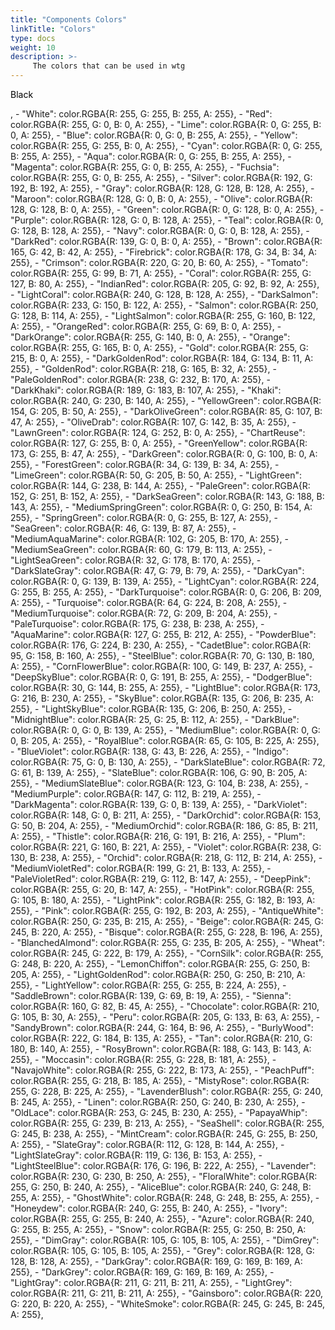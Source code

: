 ```yaml
---
title: "Components Colors"
linkTitle: "Colors"
type: docs
weight: 10
description: >-
     The colors that can be used in wtg
---
```


<p style="color:rgb(0,0,0)">Black</p>, 
- "White": color.RGBA{R: 255, G: 255, B: 255, A: 255},
- "Red": color.RGBA{R: 255, G: 0, B: 0, A: 255},
- "Lime": color.RGBA{R: 0, G: 255, B: 0, A: 255},
- "Blue": color.RGBA{R: 0, G: 0, B: 255, A: 255},
- "Yellow": color.RGBA{R: 255, G: 255, B: 0, A: 255},
- "Cyan": color.RGBA{R: 0, G: 255, B: 255, A: 255},
- "Aqua": color.RGBA{R: 0, G: 255, B: 255, A: 255},
- "Magenta": color.RGBA{R: 255, G: 0, B: 255, A: 255},
- "Fuchsia": color.RGBA{R: 255, G: 0, B: 255, A: 255},
- "Silver": color.RGBA{R: 192, G: 192, B: 192, A: 255},
- "Gray": color.RGBA{R: 128, G: 128, B: 128, A: 255},
- "Maroon": color.RGBA{R: 128, G: 0, B: 0, A: 255},
- "Olive": color.RGBA{R: 128, G: 128, B: 0, A: 255},
- "Green": color.RGBA{R: 0, G: 128, B: 0, A: 255},
- "Purple": color.RGBA{R: 128, G: 0, B: 128, A: 255},
- "Teal": color.RGBA{R: 0, G: 128, B: 128, A: 255},
- "Navy": color.RGBA{R: 0, G: 0, B: 128, A: 255},
- "DarkRed": color.RGBA{R: 139, G: 0, B: 0, A: 255},
- "Brown": color.RGBA{R: 165, G: 42, B: 42, A: 255},
- "Firebrick": color.RGBA{R: 178, G: 34, B: 34, A: 255},
- "Crimson": color.RGBA{R: 220, G: 20, B: 60, A: 255},
- "Tomato": color.RGBA{R: 255, G: 99, B: 71, A: 255},
- "Coral": color.RGBA{R: 255, G: 127, B: 80, A: 255},
- "IndianRed": color.RGBA{R: 205, G: 92, B: 92, A: 255},
- "LightCoral": color.RGBA{R: 240, G: 128, B: 128, A: 255},
- "DarkSalmon": color.RGBA{R: 233, G: 150, B: 122, A: 255},
- "Salmon": color.RGBA{R: 250, G: 128, B: 114, A: 255},
- "LightSalmon": color.RGBA{R: 255, G: 160, B: 122, A: 255},
- "OrangeRed": color.RGBA{R: 255, G: 69, B: 0, A: 255},
- "DarkOrange": color.RGBA{R: 255, G: 140, B: 0, A: 255},
- "Orange": color.RGBA{R: 255, G: 165, B: 0, A: 255},
- "Gold": color.RGBA{R: 255, G: 215, B: 0, A: 255},
- "DarkGoldenRod": color.RGBA{R: 184, G: 134, B: 11, A: 255},
- "GoldenRod": color.RGBA{R: 218, G: 165, B: 32, A: 255},
- "PaleGoldenRod": color.RGBA{R: 238, G: 232, B: 170, A: 255},
- "DarkKhaki": color.RGBA{R: 189, G: 183, B: 107, A: 255},
- "Khaki": color.RGBA{R: 240, G: 230, B: 140, A: 255},
- "YellowGreen": color.RGBA{R: 154, G: 205, B: 50, A: 255},
- "DarkOliveGreen": color.RGBA{R: 85, G: 107, B: 47, A: 255},
- "OliveDrab": color.RGBA{R: 107, G: 142, B: 35, A: 255},
- "LawnGreen": color.RGBA{R: 124, G: 252, B: 0, A: 255},
- "ChartReuse": color.RGBA{R: 127, G: 255, B: 0, A: 255},
- "GreenYellow": color.RGBA{R: 173, G: 255, B: 47, A: 255},
- "DarkGreen": color.RGBA{R: 0, G: 100, B: 0, A: 255},
- "ForestGreen": color.RGBA{R: 34, G: 139, B: 34, A: 255},
- "LimeGreen": color.RGBA{R: 50, G: 205, B: 50, A: 255},
- "LightGreen": color.RGBA{R: 144, G: 238, B: 144, A: 255},
- "PaleGreen": color.RGBA{R: 152, G: 251, B: 152, A: 255},
- "DarkSeaGreen": color.RGBA{R: 143, G: 188, B: 143, A: 255},
- "MediumSpringGreen": color.RGBA{R: 0, G: 250, B: 154, A: 255},
- "SpringGreen": color.RGBA{R: 0, G: 255, B: 127, A: 255},
- "SeaGreen": color.RGBA{R: 46, G: 139, B: 87, A: 255},
- "MediumAquaMarine": color.RGBA{R: 102, G: 205, B: 170, A: 255},
- "MediumSeaGreen": color.RGBA{R: 60, G: 179, B: 113, A: 255},
- "LightSeaGreen": color.RGBA{R: 32, G: 178, B: 170, A: 255},
- "DarkSlateGray": color.RGBA{R: 47, G: 79, B: 79, A: 255},
- "DarkCyan": color.RGBA{R: 0, G: 139, B: 139, A: 255},
- "LightCyan": color.RGBA{R: 224, G: 255, B: 255, A: 255},
- "DarkTurquoise": color.RGBA{R: 0, G: 206, B: 209, A: 255},
- "Turquoise": color.RGBA{R: 64, G: 224, B: 208, A: 255},
- "MediumTurquoise": color.RGBA{R: 72, G: 209, B: 204, A: 255},
- "PaleTurquoise": color.RGBA{R: 175, G: 238, B: 238, A: 255},
- "AquaMarine": color.RGBA{R: 127, G: 255, B: 212, A: 255},
- "PowderBlue": color.RGBA{R: 176, G: 224, B: 230, A: 255},
- "CadetBlue": color.RGBA{R: 95, G: 158, B: 160, A: 255},
- "SteelBlue": color.RGBA{R: 70, G: 130, B: 180, A: 255},
- "CornFlowerBlue": color.RGBA{R: 100, G: 149, B: 237, A: 255},
- "DeepSkyBlue": color.RGBA{R: 0, G: 191, B: 255, A: 255},
- "DodgerBlue": color.RGBA{R: 30, G: 144, B: 255, A: 255},
- "LightBlue": color.RGBA{R: 173, G: 216, B: 230, A: 255},
- "SkyBlue": color.RGBA{R: 135, G: 206, B: 235, A: 255},
- "LightSkyBlue": color.RGBA{R: 135, G: 206, B: 250, A: 255},
- "MidnightBlue": color.RGBA{R: 25, G: 25, B: 112, A: 255},
- "DarkBlue": color.RGBA{R: 0, G: 0, B: 139, A: 255},
- "MediumBlue": color.RGBA{R: 0, G: 0, B: 205, A: 255},
- "RoyalBlue": color.RGBA{R: 65, G: 105, B: 225, A: 255},
- "BlueViolet": color.RGBA{R: 138, G: 43, B: 226, A: 255},
- "Indigo": color.RGBA{R: 75, G: 0, B: 130, A: 255},
- "DarkSlateBlue": color.RGBA{R: 72, G: 61, B: 139, A: 255},
- "SlateBlue": color.RGBA{R: 106, G: 90, B: 205, A: 255},
- "MediumSlateBlue": color.RGBA{R: 123, G: 104, B: 238, A: 255},
- "MediumPurple": color.RGBA{R: 147, G: 112, B: 219, A: 255},
- "DarkMagenta": color.RGBA{R: 139, G: 0, B: 139, A: 255},
- "DarkViolet": color.RGBA{R: 148, G: 0, B: 211, A: 255},
- "DarkOrchid": color.RGBA{R: 153, G: 50, B: 204, A: 255},
- "MediumOrchid": color.RGBA{R: 186, G: 85, B: 211, A: 255},
- "Thistle": color.RGBA{R: 216, G: 191, B: 216, A: 255},
- "Plum": color.RGBA{R: 221, G: 160, B: 221, A: 255},
- "Violet": color.RGBA{R: 238, G: 130, B: 238, A: 255},
- "Orchid": color.RGBA{R: 218, G: 112, B: 214, A: 255},
- "MediumVioletRed": color.RGBA{R: 199, G: 21, B: 133, A: 255},
- "PaleVioletRed": color.RGBA{R: 219, G: 112, B: 147, A: 255},
- "DeepPink": color.RGBA{R: 255, G: 20, B: 147, A: 255},
- "HotPink": color.RGBA{R: 255, G: 105, B: 180, A: 255},
- "LightPink": color.RGBA{R: 255, G: 182, B: 193, A: 255},
- "Pink": color.RGBA{R: 255, G: 192, B: 203, A: 255},
- "AntiqueWhite": color.RGBA{R: 250, G: 235, B: 215, A: 255},
- "Beige": color.RGBA{R: 245, G: 245, B: 220, A: 255},
- "Bisque": color.RGBA{R: 255, G: 228, B: 196, A: 255},
- "BlanchedAlmond": color.RGBA{R: 255, G: 235, B: 205, A: 255},
- "Wheat": color.RGBA{R: 245, G: 222, B: 179, A: 255},
- "CornSilk": color.RGBA{R: 255, G: 248, B: 220, A: 255},
- "LemonChiffon": color.RGBA{R: 255, G: 250, B: 205, A: 255},
- "LightGoldenRod": color.RGBA{R: 250, G: 250, B: 210, A: 255},
- "LightYellow": color.RGBA{R: 255, G: 255, B: 224, A: 255},
- "SaddleBrown": color.RGBA{R: 139, G: 69, B: 19, A: 255},
- "Sienna": color.RGBA{R: 160, G: 82, B: 45, A: 255},
- "Chocolate": color.RGBA{R: 210, G: 105, B: 30, A: 255},
- "Peru": color.RGBA{R: 205, G: 133, B: 63, A: 255},
- "SandyBrown": color.RGBA{R: 244, G: 164, B: 96, A: 255},
- "BurlyWood": color.RGBA{R: 222, G: 184, B: 135, A: 255},
- "Tan": color.RGBA{R: 210, G: 180, B: 140, A: 255},
- "RosyBrown": color.RGBA{R: 188, G: 143, B: 143, A: 255},
- "Moccasin": color.RGBA{R: 255, G: 228, B: 181, A: 255},
- "NavajoWhite": color.RGBA{R: 255, G: 222, B: 173, A: 255},
- "PeachPuff": color.RGBA{R: 255, G: 218, B: 185, A: 255},
- "MistyRose": color.RGBA{R: 255, G: 228, B: 225, A: 255}, 
- "LavenderBlush": color.RGBA{R: 255, G: 240, B: 245, A: 255},
- "Linen": color.RGBA{R: 250, G: 240, B: 230, A: 255},
- "OldLace": color.RGBA{R: 253, G: 245, B: 230, A: 255},
- "PapayaWhip": color.RGBA{R: 255, G: 239, B: 213, A: 255},
- "SeaShell": color.RGBA{R: 255, G: 245, B: 238, A: 255},
- "MintCream": color.RGBA{R: 245, G: 255, B: 250, A: 255},
- "SlateGray": color.RGBA{R: 112, G: 128, B: 144, A: 255},
- "LightSlateGray": color.RGBA{R: 119, G: 136, B: 153, A: 255},
- "LightSteelBlue": color.RGBA{R: 176, G: 196, B: 222, A: 255},
- "Lavender": color.RGBA{R: 230, G: 230, B: 250, A: 255},
- "FloralWhite": color.RGBA{R: 255, G: 250, B: 240, A: 255},
- "AliceBlue": color.RGBA{R: 240, G: 248, B: 255, A: 255},
- "GhostWhite": color.RGBA{R: 248, G: 248, B: 255, A: 255},
- "Honeydew": color.RGBA{R: 240, G: 255, B: 240, A: 255},
- "Ivory": color.RGBA{R: 255, G: 255, B: 240, A: 255},
- "Azure": color.RGBA{R: 240, G: 255, B: 255, A: 255},
- "Snow": color.RGBA{R: 255, G: 250, B: 250, A: 255},
- "DimGray": color.RGBA{R: 105, G: 105, B: 105, A: 255},
- "DimGrey": color.RGBA{R: 105, G: 105, B: 105, A: 255},
- "Grey": color.RGBA{R: 128, G: 128, B: 128, A: 255},
- "DarkGray": color.RGBA{R: 169, G: 169, B: 169, A: 255},
- "DarkGrey": color.RGBA{R: 169, G: 169, B: 169, A: 255},
- "LightGray": color.RGBA{R: 211, G: 211, B: 211, A: 255},
- "LightGrey": color.RGBA{R: 211, G: 211, B: 211, A: 255},
- "Gainsboro": color.RGBA{R: 220, G: 220, B: 220, A: 255},
- "WhiteSmoke": color.RGBA{R: 245, G: 245, B: 245, A: 255},
